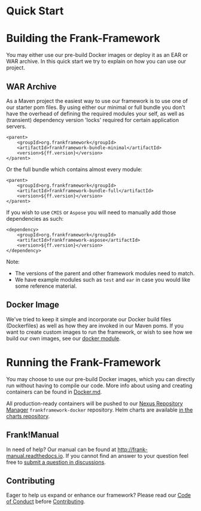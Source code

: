 Quick Start
===============

# Building the Frank-Framework
You may either use our pre-build Docker images or deploy it as an EAR or WAR archive.
In this quick start we try to explain on how you can use our project.


## WAR Archive
As a Maven project the easiest way to use our framework is to use one of our starter pom files.
By using either our minimal or full bundle you don't have the overhead of defining the required modules your self, as well as (transient) dependency version 'locks' required for certain application servers.

```
<parent>
	<groupId>org.frankframework</groupId>
	<artifactId>frankframework-bundle-minimal</artifactId>
	<version>${ff.version}</version>
</parent>
```
Or the full bundle which contains almost every module:

```
<parent>
	<groupId>org.frankframework</groupId>
	<artifactId>frankframework-bundle-full</artifactId>
	<version>${ff.version}</version>
</parent>
```
If you wish to use `CMIS` or `Aspose` you will need to manually add those dependencies as such:

```
<dependency>
	<groupId>org.frankframework</groupId>
	<artifactId>frankframework-aspose</artifactId>
	<version>${ff.version}</version>
</dependency>
```
Note:
- The versions of the parent and other framework modules need to match.
- We have example modules such as `test` and `ear` in case you would like some reference material.

## Docker Image
We've tried to keep it simple and incorporate our Docker build files (Dockerfiles) as well as how they are invoked in our Maven poms.
If you want to create custom images to run the framework, or wish to see how we build our own images, see our [docker module](/docker/README.md).


# Running the Frank-Framework
You may choose to use our pre-build Docker images, which you can directly run without having to compile our code.
More info about using and creating containers can be found in [Docker.md](Docker.md).

All production-ready containers will be pushed to our [Nexus Repository Manager](https://nexus.frankframework.org/) `frankframework-docker` repository. Helm charts are available [in the charts repository](https://github.com/ibissource/charts).

## Frank!Manual
In need of help? Our manual can be found at <http://frank-manual.readthedocs.io>. If you cannot find an answer to your question feel free to [submit a question in discussions](https://github.com/frankframework/frankframework/discussions).

## Contributing
Eager to help us expand or enhance our framework?
Please read our [Code of Conduct](CODE_OF_CONDUCT.md) before [Contributing](CONTRIBUTING.md).
